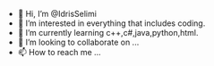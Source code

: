 - 👋 Hi, I’m @IdrisSelimi
- 👀 I’m interested in everything that includes coding.
- 🌱 I’m currently learning c++,c#,java,python,html.
- 💞️ I’m looking to collaborate on ...
- 📫 How to reach me ...

<!---
IdrisSelimi/IdrisSelimi is a ✨ special ✨ repository because its `README.md` (this file) appears on your GitHub profile.
You can click the Preview link to take a look at your changes.
--->
